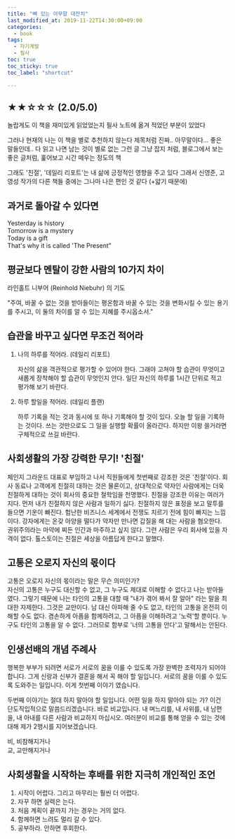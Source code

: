 ```yaml
---
title: "뼈 있는 아무말 대잔치"
last_modified_at: 2019-11-22T14:30:00+09:00
categories:
  - book
tags:
  - 자기계발
  - 필사
toc: true
toc_sticky: true
toc_label: "shortcut"

---
```


## ★★☆☆☆ (2.0/5.0)

놀랍게도 이 책을 재미있게 읽었었는지 필사 노트에 옮겨 적었던 부분이 있었다

그러나 현재의 나는 이 책을 별로 추천하지 않는다 제목처럼 진짜.. 아무말이다... 좋은 말들인데.. 다 읽고 나면 남는 것이 별로 없는 그런 글 그냥 잡지 처럼, 블로그에서 보는 좋은 글처럼, 훑어보고 시간 떼우는 정도의 책

그래도 '친절', '데일리 리포트'는 내 삶에 긍정적인 영향을 주고 있다 그래서 신영준, 고영성 작가의 다른 책들 중에는 그나마 나은 편인 것 같다 (+얇기 때문에)

## 과거로 돌아갈 수 있다면

Yesterday is history  
Tomorrow is a mystery  
Today is a gift  
That's why it is called 'The Present"

## 평균보다 멘탈이 강한 사람의 10가지 차이

라인홀트 니부어 (Reinhold Niebuhr) 의 기도

"주여, 바꿀 수 없는 것을 받아들이는 평온함과 바꿀 수 있는 것을 변화시킬 수 있는 용기를 주시고, 이 둘의 차이를 알 수 있는 지혜를 주시옵소서."

## 습관을 바꾸고 싶다면 무조건 적어라

1. 나의 하루를 적어라. (데일리 리포트)

    자신의 삶을 객관적으로 평가할 수 있어야 한다.
    그래야 고쳐야 할 습관이 무엇이고 새롭게 장착해야 할 습관이 무엇인지 안다. 일단 자신의 하루를 1시간 단위로 적고 평가해 보기 바란다.

2. 하루 할일을 적어라. (데일리 플랜)

    하루 기록을 적는 것과 동시에 또 하나 기록해야 할 것이 있다. 오늘 할 일을 기록하는 것이다. 쓰는 것만으로도 그 일을 실행할 확률이 올라간다. 하지만 이왕 쓸거라면 구체적으로 쓰길 바란다.

## 사회생활의 가장 강력한 무기! '친절'

체인지 그라운드 대표로 부임하고 나서 직원들에게 첫번째로 강조한 것은 '친절'이다. 회사 동료나 고객에게 친절히 대하는 것은 물론이고, 상대적으로 약자인 사람에게는 더욱 친절하게 대하는 것이 회사의 중요한 철학임을 천명했다. 친절을 강조한 이유는 여러가지다. 먼저 내가 친절하지 않은 사람과 일하기 싫다. 친절하지 않은 표정을 보고 말투를 들으면 기운이 빠진다. 험난한 비즈니스 세계에서 전쟁도 치르기 전에 힘이 빠지는 느낌이다. 강자에게는 온갖 아양을 떨다가 약자만 만나면 갑질을 해 대는 사람을 혐오한다. 권위주의라는 마약에 찌든 인간과 마주하고 싶지 않다. 그런 사람은 우리 회사에 있을 자격이 없다. 톨스토이는 친절은 세상을 아름답게 한다고 말했다.

## 고통은 오로지 자신의 몫이다

고통은 오로지 자신의 몫이라는 말은 무슨 의미인가?  
자신의 고통은 누구도 대신할 수 없고, 그 누구도 제대로 이해할 수 없다고 나는 받아들였다. 그렇기 때문에 나는 타인의 고통을 대할 때 "내가 겪어 봐서 잘 알아" 라는 말을 최대한 자제한다. 그것은 교만이다. 남 대신 아파해 줄 수도 없고, 타인의 고통을 온전히 이해할 수도 없다.
겸손하게 아픔을 함께하려고, 그 아픔을 이해하려고 '노력'할 뿐이다. 누구도 타인의 고통을 알 수 없다. 그러므로 함부로 '너의 고통을 안다'고 말해서는 안된다.

## 인생선배의 개념 주례사

행복한 부부가 되려면 서로가 서로의 꿈을 이룰 수 있도록 가장 완벽한 조력자가 되어야 합니다. 그게 신랑과 신부가 결혼을 해서 꼭 해야 할 일입니다.
서로의 꿈을 이룰 수 있도록 도와주는 일입니다. 이게 첫번째 이야기 였습니다.

두번째 이야기는 절대 하지 말아야 할 일입니다. 어떤 일을 하지 말아야 되는 가? 이건 단도직입적으로 말씀드리겠습니다. 바로 비교입니다.
내 며느리를, 내 사위를, 내 남편을, 내 아내를 다른 사람과 비교하지 마십시오. 여러분이 비교를 통해 얻을 수 있는 것에 대해 제가 2행시를 지어보겠습니다.

비, 비참해지거나  
교, 교만해지거나

## 사회생활을 시작하는 후배를 위한 지극히 개인적인 조언

1. 시작이 어렵다. 그리고 마무리는 훨씬 더 어렵다.
2. 자꾸 하면 실력은 는다.
3. 처음 계획이 끝까지 가는 경우는 거의 없다.
4. 함께하면 느려도 멀리 갈 수 있다.
5. 공부하라. 안하면 후회한다.
